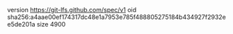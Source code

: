 version https://git-lfs.github.com/spec/v1
oid sha256:a4aae00ef174317dc48e1a7953e785f488805275184b434927f2932ee5de201a
size 4900
